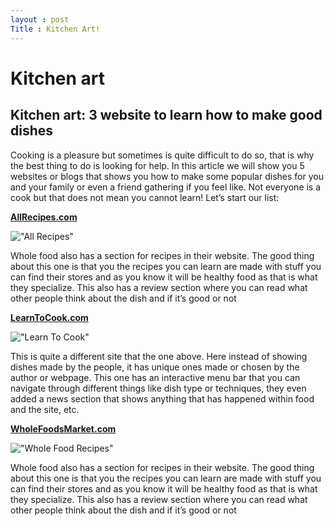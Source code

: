 ```yaml
---
layout : post
Title : Kitchen Art!
---
```


Kitchen art
===
Kitchen art: 3 website to learn how to make good dishes
---

Cooking is a pleasure but sometimes is quite difficult to do so, that is why the best thing to do is looking for help. In this article we will show you 5 websites or blogs that shows you how to make some popular dishes for you and your family or even a friend gathering if you feel like. Not everyone is a cook but that does not mean you cannot learn!
Let’s start our list:

[<b>AllRecipes.com</b>](http://allrecipes.com/)

!["All Recipes"](https://photos-2.dropbox.com/t/2/AAB1tl8HH7n-BGSpANw7k70vgHZJ-iqyTR7AJnQ4OIVOWg/12/97387366/png/32x32/1/_/1/2/allrecipes.png/ENegxksYrcIDIAIoAg/GvZKLED-Uaga_iHA7B2_BTGrsaBQH31cSLgSPzH14SI?size=1024x768&size_mode=2)

Whole food also has a section for recipes in their website. The good thing about this one is that you the recipes you can learn are made with stuff you can find their stores and as you know it will be healthy food as that is what they specialize. This also has a review section where you can read what other people think about the dish and if it’s good or not

[<b>LearnToCook.com</b>](http://LearnToCook.com/)

!["Learn To Cook"](https://photos-5.dropbox.com/t/2/AACjpKm6D-HnNTGW990WnXExOBtL1kx1O_l7qj5ooAX06g/12/97387366/png/32x32/1/_/1/2/learntocook.png/ENegxksYsMIDIAIoAg/HYIfLkzwJUT4AWMSRo7o7Wgw5JUbhmKWAs4PeOIUFDc?size=1024x768&size_mode=2)

This is quite a different site that the one above. Here instead of showing dishes made by the people, it has unique ones made or chosen by the author or webpage. This one has an interactive menu bar that you can navigate through different things like dish type or techniques, they even added a news section that shows anything that has happened within food and the site, etc. 

[<b>WholeFoodsMarket.com</b>](https://www.wholefoodsmarket.com/recipes?qt-recipes=0#qt-recipes)

!["Whole Food Recipes"](https://photos-4.dropbox.com/t/2/AAB98UNDfnjdy67L0dmfFzAxysLGmS0s4w7nsl2Dt59CRA/12/97387366/png/32x32/1/_/1/2/wholefood.png/ENegxksYscIDIAIoAg/innD4nh7gjjr1Jg5jdc43juLiNgQy-CTKj89Cn2uXGo?size=1024x768&size_mode=2)

Whole food also has a section for recipes in their website. The good thing about this one is that you the recipes you can learn are made with stuff you can find their stores and as you know it will be healthy food as that is what they specialize. This also has a review section where you can read what other people think about the dish and if it’s good or not
